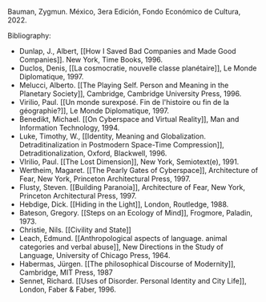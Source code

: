 Bauman, Zygmun. México, 3era Edición, Fondo Económico de Cultura, 2022.

Bibliography:

- Dunlap, J., Albert, [[How I Saved Bad Companies and Made Good Companies]]. New York, Time Books, 1996.
- Duclos, Denis, [[La cosmocratie, nouvelle classe planétaire]], Le Monde Diplomatique, 1997.
- Melucci, Alberto. [[The Playing Self. Person and Meaning in the Planetary Society]], Cambridge, Cambridge University Press, 1996.
- Virilio, Paul. [[Un monde surexposé. Fin de l'histoire ou fin de la géographie?]], Le Monde Diplomatique, 1997.
- Benedikt, Michael. [[On Cyberspace and Virtual Reality]], Man and Information Technology, 1994.
- Luke, Timothy, W., [[Identity, Meaning and Globalization. Detraditinalization in Postmodern Space-Time Compression]], Detraditionalization, Oxford, Blackwell, 1996.
- VIrilio, Paul. [[The Lost Dimension]], New York, Semiotext(e), 1991.
- Wertheim, Magaret. [[The Pearly Gates of Cyberspace]], Architecture of Fear, New York, Princeton Architectural Press, 1997.
- Flusty, Steven. [[Building Paranoia]], Architecture of Fear, New York, Princeton Architectural Press, 1997.
- Hebdige, Dick. [[Hiding in the Light]], London, Routledge, 1988.
- Bateson, Gregory. [[Steps on an Ecology of Mind]], Frogmore, Paladin, 1973.
- Christie, Nils. [[Civility and State]]
- Leach, Edmund. [[Anthropological aspects of language. animal categories and verbal abuse]], New Directions in the Study of Language, University of Chicago Press, 1964.
- Habermas, Jürgen. [[The philosophical Discourse of Modernity]], Cambridge, MIT Press, 1987
- Sennet, Richard. [[Uses of Disorder. Personal Identity and City Life]], London, Faber & Faber, 1996.
